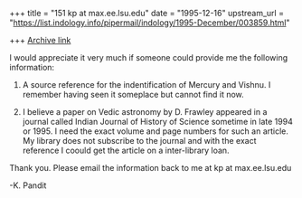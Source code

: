 +++
title = "151 kp at max.ee.lsu.edu"
date = "1995-12-16"
upstream_url = "https://list.indology.info/pipermail/indology/1995-December/003859.html"

+++
[Archive link](https://list.indology.info/pipermail/indology/1995-December/003859.html)


I would appreciate it very much if someone could provide me the following
information:

1. A source reference for the indentification of Mercury and Vishnu. I
   remember having seen it someplace but cannot find it now.

2. I believe a paper on Vedic astronomy by D. Frawley appeared in a journal
   called Indian Journal of History of Science sometime in late 1994 or
   1995. I need the exact volume and page numbers for such an article. My
   library does not subscribe to the journal and with the exact reference I
   coould get the article on a inter-library loan.

Thank you. Please email the information back to me at 
  kp at max.ee.lsu.edu

-K. Pandit





